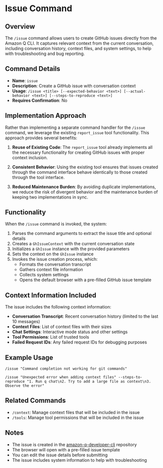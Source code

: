 # Issue Command

## Overview

The `/issue` command allows users to create GitHub issues directly from the Amazon Q CLI. It captures relevant context from the current conversation, including conversation history, context files, and system settings, to help with troubleshooting and bug reporting.

## Command Details

- **Name**: `issue`
- **Description**: Create a GitHub issue with conversation context
- **Usage**: `/issue <title> [--expected-behavior <text>] [--actual-behavior <text>] [--steps-to-reproduce <text>]`
- **Requires Confirmation**: No

## Implementation Approach

Rather than implementing a separate command handler for the `/issue` command, we leverage the existing `report_issue` tool functionality. This approach provides several benefits:

1. **Reuse of Existing Code**: The `report_issue` tool already implements all the necessary functionality for creating GitHub issues with proper context inclusion.

2. **Consistent Behavior**: Using the existing tool ensures that issues created through the command interface behave identically to those created through the tool interface.

3. **Reduced Maintenance Burden**: By avoiding duplicate implementations, we reduce the risk of divergent behavior and the maintenance burden of keeping two implementations in sync.

## Functionality

When the `/issue` command is invoked, the system:

1. Parses the command arguments to extract the issue title and optional details
2. Creates a `GhIssueContext` with the current conversation state
3. Initializes a `GhIssue` instance with the provided parameters
4. Sets the context on the `GhIssue` instance
5. Invokes the issue creation process, which:
   - Formats the conversation transcript
   - Gathers context file information
   - Collects system settings
   - Opens the default browser with a pre-filled GitHub issue template

## Context Information Included

The issue includes the following context information:

- **Conversation Transcript**: Recent conversation history (limited to the last 10 messages)
- **Context Files**: List of context files with their sizes
- **Chat Settings**: Interactive mode status and other settings
- **Tool Permissions**: List of trusted tools
- **Failed Request IDs**: Any failed request IDs for debugging purposes

## Example Usage

```
/issue "Command completion not working for git commands"
```

```
/issue "Unexpected error when adding context files" --steps-to-reproduce "1. Run q chat\n2. Try to add a large file as context\n3. Observe the error"
```

## Related Commands

- `/context`: Manage context files that will be included in the issue
- `/tools`: Manage tool permissions that will be included in the issue

## Notes

- The issue is created in the [amazon-q-developer-cli](https://github.com/aws/amazon-q-developer-cli) repository
- The browser will open with a pre-filled issue template
- You can edit the issue details before submitting
- The issue includes system information to help with troubleshooting
